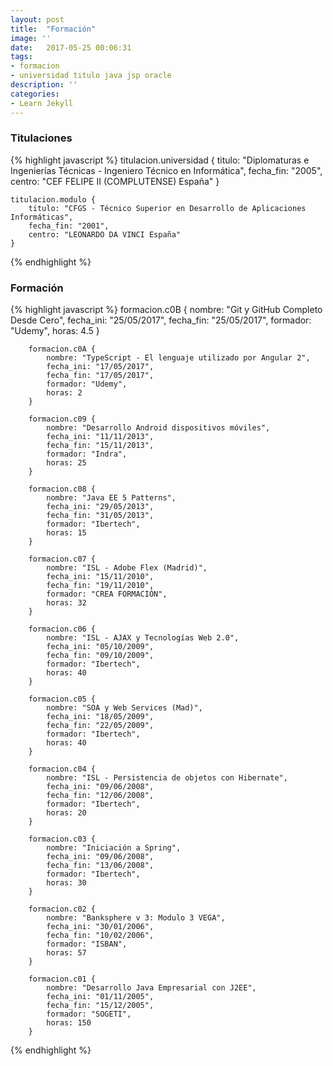 ```yaml
---
layout: post
title:  "Formación"
image: ''
date:   2017-05-25 00:06:31
tags:
- formacion
- universidad titulo java jsp oracle
description: ''
categories:
- Learn Jekyll 
---
```


### Titulaciones
{% highlight javascript %}
	titulacion.universidad {
		titulo: "Diplomaturas e Ingenierías Técnicas - Ingeniero Técnico en Informática",
		fecha_fin: "2005",
		centro: "CEF FELIPE II (COMPLUTENSE) España"
	}
	
	titulacion.modulo {
		titulo: "CFGS - Técnico Superior en Desarrollo de Aplicaciones Informáticas",
		fecha_fin: "2001",
		centro: "LEONARDO DA VINCI España"
	}
{% endhighlight %}


### Formación
{% highlight javascript %}
		formacion.c0B {
			nombre: "Git y GitHub Completo Desde Cero",
			fecha_ini: "25/05/2017",
			fecha_fin: "25/05/2017",
			formador: "Udemy",
			horas: 4.5
		}
		
		formacion.c0A {
			nombre: "TypeScript - El lenguaje utilizado por Angular 2",
			fecha_ini: "17/05/2017",
			fecha_fin: "17/05/2017",
			formador: "Udemy",
			horas: 2
		}

		formacion.c09 {
			nombre: "Desarrollo Android dispositivos móviles",
			fecha_ini: "11/11/2013",
			fecha_fin: "15/11/2013",
			formador: "Indra",
			horas: 25
		}

		formacion.c08 {
			nombre: "Java EE 5 Patterns",
			fecha_ini: "29/05/2013",
			fecha_fin: "31/05/2013",
			formador: "Ibertech",
			horas: 15
		}

		formacion.c07 {
			nombre: "ISL - Adobe Flex (Madrid)",
			fecha_ini: "15/11/2010",
			fecha_fin: "19/11/2010",
			formador: "CREA FORMACIÓN",
			horas: 32
		}

		formacion.c06 {
			nombre: "ISL - AJAX y Tecnologías Web 2.0",
			fecha_ini: "05/10/2009",
			fecha_fin: "09/10/2009",
			formador: "Ibertech",
			horas: 40
		}

		formacion.c05 {
			nombre: "SOA y Web Services (Mad)",
			fecha_ini: "18/05/2009",
			fecha_fin: "22/05/2009",
			formador: "Ibertech",
			horas: 40
		}

		formacion.c04 {
			nombre: "ISL - Persistencia de objetos con Hibernate",
			fecha_ini: "09/06/2008",
			fecha_fin: "12/06/2008",
			formador: "Ibertech",
			horas: 20
		}

		formacion.c03 {
			nombre: "Iniciación a Spring",
			fecha_ini: "09/06/2008",
			fecha_fin: "13/06/2008",
			formador: "Ibertech",
			horas: 30
		}

		formacion.c02 {
			nombre: "Banksphere v 3: Modulo 3 VEGA",
			fecha_ini: "30/01/2006",
			fecha_fin: "10/02/2006",
			formador: "ISBAN",
			horas: 57
		}
		
		formacion.c01 {
			nombre: "Desarrollo Java Empresarial con J2EE",
			fecha_ini: "01/11/2005",
			fecha_fin: "15/12/2005",
			formador: "SOGETI",
			horas: 150
		}
{% endhighlight %}